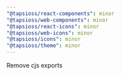 ```yaml
---
"@tapsioss/react-components": minor
"@tapsioss/web-components": minor
"@tapsioss/react-icons": minor
"@tapsioss/web-icons": minor
"@tapsioss/icons": minor
"@tapsioss/theme": minor
---
```


Remove cjs exports
  